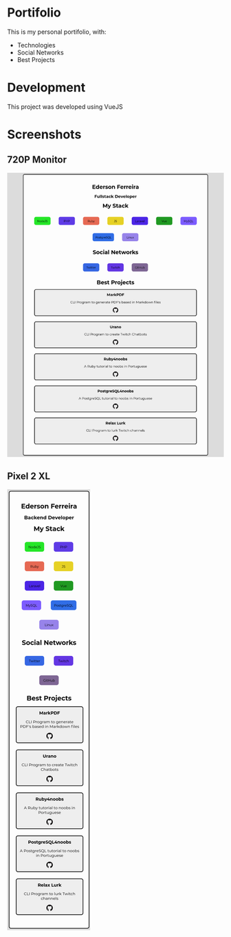 # Portifolio

This is my personal portifolio, with:

- Technologies
- Social Networks
- Best Projects

# Development

This project was developed using VueJS

# Screenshots

## 720P Monitor

![720p](assets/720p.png)

## Pixel 2 XL

![Pixel 2 XL](assets/pixel2xl.png)
